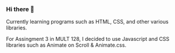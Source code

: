 ### Hi there 👋
Currently learning programs such as HTML, CSS, and other various libraries.

For Assingment 3 in MULT 128, I decided to use Javascript and CSS libraries such as Animate on Scroll & Animate.css.

<!--
**pauljubo/pauljubo** is a ✨ _special_ ✨ repository because its `README.md` (this file) appears on your GitHub profile.

Here are some ideas to get you started:

- 🔭 I’m currently working on ...
- 🌱 I’m currently learning ...
- 👯 I’m looking to collaborate on ...
- 🤔 I’m looking for help with ...
- 💬 Ask me about ...
- 📫 How to reach me: ...
- 😄 Pronouns: ...
- ⚡ Fun fact: ...
-->
